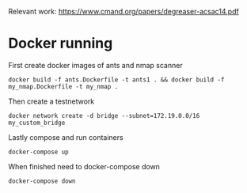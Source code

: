 Relevant work:
https://www.cmand.org/papers/degreaser-acsac14.pdf


# Docker running

First create docker images of ants and nmap scanner

```console
docker build -f ants.Dockerfile -t ants1 . && docker build -f my_nmap.Dockerfile -t my_nmap .
```

Then create a testnetwork

```console
docker network create -d bridge --subnet=172.19.0.0/16 my_custom_bridge
```

Lastly compose and run containers

```console
docker-compose up
```


When finished need to docker-compose down

```console
docker-compose down
```

